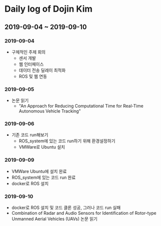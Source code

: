 # Daily log of Dojin Kim

## 2019-09-04 ~ 2019-09-10

### 2019-09-04
* 구체적인 주제 회의
  - 센서 개발
  - 웹 인터페이스
  - 데이터 전송 딜레이 최적화
  - ROS 및 웹 연동
  
### 2019-09-05
* 논문 읽기
  - "An Approach for Reducing Computational Time for Real-Time Autonomous Vehicle Tracking"

### 2019-09-06
* 기존 코드 run해보기
  - ROS_system에 있는 코드 run하기 위해 환경설정하기
  - VMWare로 Ubuntu 설치
  
### 2019-09-09
  - VMWare Ubuntu에 설치 완료
  - ROS_system에 있는 코드 run 완료
  - docker로 ROS 설치 
  
### 2019-09-10
  - docker로 ROS 설치 및 코드 클론 성공, 그러나 코드 run 실패
  - Combination of Radar and Audio Sensors for Identification of Rotor-type Unmanned Aerial Vehicles (UAVs) 논문 읽기



